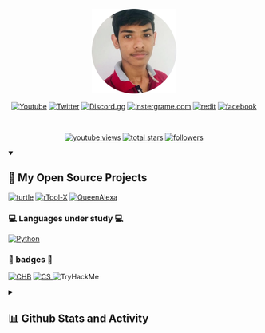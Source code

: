 <p align="center">
  <a href="https://github.com/vihanga20">
    <img src="https://github.com/vihanga20/upload/blob/main/75985679-modified.png" width="170px" alt="Kaveen Adithya" /></a>
</p>

<p align="center">
  <!-- Typing SVG by DenverCoder1 - https://github.com/DenverCoder1/readme-typing-svg -->
  <!--<a href="https://github.com/vihanga20/"><img src="https://readme-typing-svg.demolab.com?font=Fira+Code&pause=1000&color=F70017&width=435&lines=Welcome+to+my+github+account;%E0%B6%B8%E0%B6%9C%E0%B7%9A+github+%E0%B6%9C%E0%B7%92%E0%B6%AB%E0%B7%94%E0%B6%B8%E0%B6%A7+%E0%B7%83%E0%B7%8F%E0%B6%AF%E0%B6%BB%E0%B6%BA%E0%B7%99%E0%B6%B1%E0%B7%8A+%E0%B6%B4%E0%B7%92%E0%B6%BD%E0%B7%92%E0%B6%9C%E0%B6%B1%E0%B7%8A%E0%B6%B1%E0%B7%80%E0%B7%8F." alt="Typing SVG" /></a>
</p> -->

<!-- Social media icons section -->
<p align="center">
  <a href="https://www.youtube.com/channel/UCw7Tn1iNUU8MQthssd_uaTA"><img width="32px" alt="Youtube" title="YouTube" src="https://cdn-icons-png.flaticon.com/128/1384/1384060.png"/></a>
     <a href="https://twitter.com/Vihanga_Kaveen"><img width="32px" alt="Twitter" title="Twitter" src="https://cdn-icons-png.flaticon.com/128/733/733579.png"/></a>
     <a href="https://discord.gg/"><img width="32px" alt="Discord.gg" title="Discord" src="https://cdn-icons-png.flaticon.com/128/5968/5968756.png"/></a>
     <a href="https://twitter.com/Vihanga_Kaveen"><img width="32px" alt="instergrame.com" title="instergrame" src="https://cdn-icons-png.flaticon.com/128/2111/2111463.png"/></a>
     <a href="https://www.reddit.com/user/Kaveen_Adithya"><img width="32px" alt="redit" title="Redit" src="https://cdn-icons-png.flaticon.com/128/2111/2111589.png"/></a>
     <a href="https://www.facebook.com/kaveen.adithya.0"><img width="32px" alt="facebook" title="Face Book" src="https://cdn-icons-png.flaticon.com/128/733/733547.png"/></a>
</p>

<br/>



<!-- Social badges section 
<!-- Badges with custom icons - https://github.com/DenverCoder1/custom-icon-badges -->
<!-- View counter - https://github.com/DenverCoder1/Simple-View-Counter -->
<p align="center">
  <a href="https://www.youtube.com/channel/UCw7Tn1iNUU8MQthssd_uaTA?sub_confirmation=1">
    <img alt="youtube views" title="YouTube views" src="https://img.shields.io/youtube/channel/subscribers/UCw7Tn1iNUU8MQthssd_uaTA?color=orange&logo=youtube&logoColor=red&style=for-the-badge"/></a> 
  <a href="[https://github.com/vihanga20?tab=repositories&sort=stargazers](https://www.youtube.com/watch?v=UtKRnUQ834k)">
    <img alt="total stars" title="YouTube Video Views" src="https://img.shields.io/youtube/views/UtKRnUQ834k?color=green&logo=youtube&style=for-the-badge"/></a>
  <a href="https://github.com/vihanga20?tab=followers">
    <img alt="followers" title="Follow me on Github" src="https://custom-icon-badges.demolab.com/github/followers/vihanga20?color=236ad3&labelColor=1155ba&style=for-the-badge&logo=person-add&label=Follow&logoColor=white"/></a> 
</p>

<details open> 
  <summary><h2>📘 My Open Source Projects</h2></summary>

  <!-- Repo info cards - https://github.com/anuraghazra/github-readme-stats -->
  <!-- Small repo cards (fork) - https://github.com/DenverCoder1/github-readme-stats -->
  <!-- Some badges are from https://github.com/Ileriayo/markdown-badges -->
  
  <p align="left">
    <a href="https://github.com/vihanga20/turtle"><img width="278" src="https://denvercoder1-github-readme-stats.vercel.app/api/pin/?username=vihanga20&repo=turtle&theme=react&bg_color=1F222E&title_color=F85D7F&hide_border=true&icon_color=F8D866&show_icons=false" alt="turtle"></a>
    <a href="https://github.com/vihanga20/Tool-X"><img width="278" src="https://denvercoder1-github-readme-stats.vercel.app/api/pin/?username=vihanga20&repo=Tool-X&theme=react&bg_color=1F222E&title_color=F85D7F&hide_border=true&icon_color=F8D866&show_icons=false" alt="rTool-X"></a>
    <a href="https://github.com/vihanga20/QueenAlexa"><img width="278" src="https://denvercoder1-github-readme-stats.vercel.app/api/pin?username=vihanga20&repo=QueenAlexa&theme=react&bg_color=1F222E&title_color=F85D7F&hide_border=true&icon_color=F8D866&show_icons=false" alt="QueenAlexa"></a>
  </p>
  <h3>💻 Languages under study 💻</h3>
  <p>
 <!-- <a href="https://cplusplus.com/"><img width="32px" alt="C++" src=".png"></a>
     <a href="https://www.java.com/en/"><img width="32px" alt="Java" src=".png"> </a>
     <a href="https://nodejs.org/en/"><img width="32px" alt="Java Script"></a><src="https://download1649.mediafire.com/.png"> </a>
     <a href="https://www.php.net/"><img width="32px" alt="PHP" src=".png"> </a>        -->
    <a href="https://www.python.org/"><img width="32px" alt="Python" src="https://docs.python.org/3/_static/py.svg"> </a>
  </p>
<h3>🔰 badges 🔰</h3>
  <p>
    <a href="https://drive.google.com/file/d/1OlcPeCP16BKJYJza8LxxqToSV2iyHsz9/view?usp=drivesdk"><img width="32px" alt="CHB" src="https://images.credly.com/images/19e742ef-13be-4d26-87ed-ac8f5fd0643c/image.png"></a>
    <a href="https://drive.google.com/file/d/1Oc_7KagjWY9ZlQGZ8lCtAqkucR9pTsH8/view?usp=drivesdk"><img width="32px" alt="CS" src="https://images.credly.com/size/680x680/images/af8c6b4e-fc31-47c4-8dcb-eb7a2065dc5b/I2CS__1_.png">
</a>
    <a></a><img src="https://tryhackme-badges.s3.amazonaws.com/Vihangakaveen.png" alt="TryHackMe"></a>
    
  </p>
</details>

<details> 
  <summary><h2>📊 Github Stats and Activity</h2></summary>

  <h3>🔥 Streak Stats</h3>

  <!-- GitHub Readme Streak Stats - https://github.com/DenverCoder1/github-readme-streak-stats -->
  <p>
    <a href="https://github.com/DenverCoder1/github-readme-streak-stats">
      <img title="🔥 Get streak stats for your profile at git.io/streak-stats" alt="KAVEEN's streak" src="https://streak-stats.demolab.com?user=vihanga20&theme=monokai&hide_border=true"/>
    </a>
    <p>🔥 Get streak stats for your profile at <a href="https://git.io/streak-stats">git.io/streak-stats</a></p>
  </p>

  <h3>💻 GitHub Profile Stats</h3>

  <!-- https://github.com/anuraghazra/github-readme-stats -->

 [![KAVEEN's GitHub stats](https://github-readme-stats.vercel.app/api?username=vihanga20&count_private=true&show_icons=true&theme=cobalt)](https://github.com/anuraghazra/github-readme-stats)
  <br/>

  <b>Note:</b> Top languages is only a metric of the languages my public code consists of and doesn't reflect experience or skill level.
  
  <!-- https://github.com/ashutosh00710/github-readme-activity-graph -->

  <a [![KAVEEN's github activity graph](https://github-readme-activity-graph.cyclic.app/graph?username=vihanga20&theme=github-compact)](https://github.com/anuraghazra/github-readme-activity-graph) /></a>

  <h3>⚡ Massage and other</h3>

  <!-- https://github.com/jamesgeorge007/github-activity-readme -->

1. 🗣 Lerning python
2. 🎉 Thanks for giving me the goal [Heladevs-sweden](https://www.youtube.com/@heladevs-sweden)
3. 🎉 Keep learning
4. 💪 Don't waste your time
5. 🗣 One day I will become a software engineer

</details>
